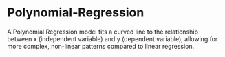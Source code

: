 # Polynomial-Regression
A Polynomial Regression model fits a curved line to the relationship between x (independent variable) and y (dependent variable), allowing for more complex, non-linear patterns compared to linear regression.
